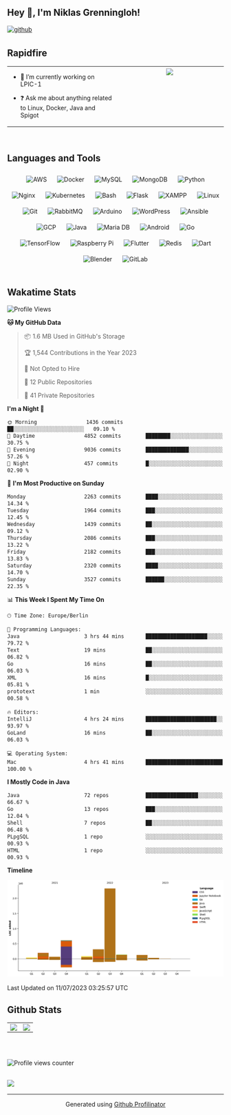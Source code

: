 ## Hey 👋, I'm Niklas Grenningloh!  
  

<a href="https://github.com/base2code" target="_blank">
<img src=https://img.shields.io/badge/github-%2324292e.svg?&style=for-the-badge&logo=github&logoColor=white alt=github style="margin-bottom: 5px;" />
</a>  
  

<br/>  


## Rapidfire  
<table><tr><td valign="top" width="50%">

- 🌱 I’m currently working on LPIC-1
  

- ❓ Ask me about anything related to Linux, Docker, Java and Spigot  


</td><td valign="top" width="50%">

<div align="center">
<img src="https://rishavanand.github.io/static/images/greetings.gif" align="center" style="width: 100%" />
</div>  


</td></tr></table>  

<br/>  


## Languages and Tools  
<div align="center">  
<img style="margin: 10px" src="https://profilinator.rishav.dev/skills-assets/amazonwebservices-original-wordmark.svg" alt="AWS" height="25" />  
<img style="margin: 10px" src="https://profilinator.rishav.dev/skills-assets/docker-original-wordmark.svg" alt="Docker" height="25" />  
<img style="margin: 10px" src="https://profilinator.rishav.dev/skills-assets/mysql-original-wordmark.svg" alt="MySQL" height="25" />  
<img style="margin: 10px" src="https://profilinator.rishav.dev/skills-assets/mongodb-original-wordmark.svg" alt="MongoDB" height="25" />  
<img style="margin: 10px" src="https://profilinator.rishav.dev/skills-assets/python-original.svg" alt="Python" height="25" />  
<img style="margin: 10px" src="https://profilinator.rishav.dev/skills-assets/nginx-original.svg" alt="Nginx" height="25" />  
<img style="margin: 10px" src="https://profilinator.rishav.dev/skills-assets/kubernetes-icon.svg" alt="Kubernetes" height="25" />  
<img style="margin: 10px" src="https://profilinator.rishav.dev/skills-assets/gnu_bash-icon.svg" alt="Bash" height="25" />  
<img style="margin: 10px" src="https://profilinator.rishav.dev/skills-assets/flask.png" alt="Flask" height="25" />  
<img style="margin: 10px" src="https://profilinator.rishav.dev/skills-assets/xampp.png" alt="XAMPP" height="25" />  
<img style="margin: 10px" src="https://profilinator.rishav.dev/skills-assets/linux-original.svg" alt="Linux" height="25" />  
<img style="margin: 10px" src="https://profilinator.rishav.dev/skills-assets/git-scm-icon.svg" alt="Git" height="25" />  
<img style="margin: 10px" src="https://profilinator.rishav.dev/skills-assets/rabbitmq-icon.svg" alt="RabbitMQ" height="25" />  
<img style="margin: 10px" src="https://profilinator.rishav.dev/skills-assets/arduino.png" alt="Arduino" height="25" />  
<img style="margin: 10px" src="https://profilinator.rishav.dev/skills-assets/wordpress.png" alt="WordPress" height="25" />  
<img style="margin: 10px" src="https://profilinator.rishav.dev/skills-assets/ansible.png" alt="Ansible" height="25" />  
<img style="margin: 10px" src="https://profilinator.rishav.dev/skills-assets/google_cloud-icon.svg" alt="GCP" height="25" />  
<img style="margin: 10px" src="https://profilinator.rishav.dev/skills-assets/java-original-wordmark.svg" alt="Java" height="25" />  
<img style="margin: 10px" src="https://profilinator.rishav.dev/skills-assets/mariadb.png" alt="Maria DB" height="25" />  
<img style="margin: 10px" src="https://profilinator.rishav.dev/skills-assets/android-original-wordmark.svg" alt="Android" height="25" />  
<img style="margin: 10px" src="https://profilinator.rishav.dev/skills-assets/go-original.svg" alt="Go" height="25" />  
<img style="margin: 10px" src="https://profilinator.rishav.dev/skills-assets/tensorflow-icon.svg" alt="TensorFlow" height="25" />  
<img style="margin: 10px" src="https://profilinator.rishav.dev/skills-assets/raspberrypi.png" alt="Raspberry Pi" height="25" />  
<img style="margin: 10px" src="https://profilinator.rishav.dev/skills-assets/flutterio-icon.svg" alt="Flutter" height="25" />  
<img style="margin: 10px" src="https://profilinator.rishav.dev/skills-assets/redis-original-wordmark.svg" alt="Redis" height="25" />  
<img style="margin: 10px" src="https://profilinator.rishav.dev/skills-assets/dartlang-icon.svg" alt="Dart" height="25" />  
<img style="margin: 10px" src="https://profilinator.rishav.dev/skills-assets/blender_community_badge_white.svg" alt="Blender" height="25" />  
<img style="margin: 10px" src="https://profilinator.rishav.dev/skills-assets/gitlab.svg" alt="GitLab" height="25" />  
</div>  

<br/>  

## Wakatime Stats

<!--START_SECTION:waka-->
![Profile Views](http://img.shields.io/badge/Profile%20Views-1-blue)

**🐱 My GitHub Data** 

> 📦 1.6 MB Used in GitHub's Storage 
 > 
> 🏆 1,544 Contributions in the Year 2023
 > 
> 🚫 Not Opted to Hire
 > 
> 📜 12 Public Repositories 
 > 
> 🔑 41 Private Repositories 
 > 
**I'm a Night 🦉** 

```text
🌞 Morning                1436 commits        ██░░░░░░░░░░░░░░░░░░░░░░░   09.10 % 
🌆 Daytime                4852 commits        ████████░░░░░░░░░░░░░░░░░   30.75 % 
🌃 Evening                9036 commits        ██████████████░░░░░░░░░░░   57.26 % 
🌙 Night                  457 commits         █░░░░░░░░░░░░░░░░░░░░░░░░   02.90 % 
```
📅 **I'm Most Productive on Sunday** 

```text
Monday                   2263 commits        ████░░░░░░░░░░░░░░░░░░░░░   14.34 % 
Tuesday                  1964 commits        ███░░░░░░░░░░░░░░░░░░░░░░   12.45 % 
Wednesday                1439 commits        ██░░░░░░░░░░░░░░░░░░░░░░░   09.12 % 
Thursday                 2086 commits        ███░░░░░░░░░░░░░░░░░░░░░░   13.22 % 
Friday                   2182 commits        ███░░░░░░░░░░░░░░░░░░░░░░   13.83 % 
Saturday                 2320 commits        ████░░░░░░░░░░░░░░░░░░░░░   14.70 % 
Sunday                   3527 commits        ██████░░░░░░░░░░░░░░░░░░░   22.35 % 
```


📊 **This Week I Spent My Time On** 

```text
🕑︎ Time Zone: Europe/Berlin

💬 Programming Languages: 
Java                     3 hrs 44 mins       ████████████████████░░░░░   79.72 % 
Text                     19 mins             ██░░░░░░░░░░░░░░░░░░░░░░░   06.82 % 
Go                       16 mins             ██░░░░░░░░░░░░░░░░░░░░░░░   06.03 % 
XML                      16 mins             █░░░░░░░░░░░░░░░░░░░░░░░░   05.81 % 
prototext                1 min               ░░░░░░░░░░░░░░░░░░░░░░░░░   00.58 % 

🔥 Editors: 
IntelliJ                 4 hrs 24 mins       ███████████████████████░░   93.97 % 
GoLand                   16 mins             ██░░░░░░░░░░░░░░░░░░░░░░░   06.03 % 

💻 Operating System: 
Mac                      4 hrs 41 mins       █████████████████████████   100.00 % 
```

**I Mostly Code in Java** 

```text
Java                     72 repos            █████████████████░░░░░░░░   66.67 % 
Go                       13 repos            ███░░░░░░░░░░░░░░░░░░░░░░   12.04 % 
Shell                    7 repos             ██░░░░░░░░░░░░░░░░░░░░░░░   06.48 % 
PLpgSQL                  1 repo              ░░░░░░░░░░░░░░░░░░░░░░░░░   00.93 % 
HTML                     1 repo              ░░░░░░░░░░░░░░░░░░░░░░░░░   00.93 % 
```



**Timeline**

![Lines of Code chart](https://raw.githubusercontent.com/base2code/base2code/main/assets/bar_graph.png)


 Last Updated on 11/07/2023 03:25:57 UTC
<!--END_SECTION:waka-->


## Github Stats  
<table><tr><td valign="top" width="50%">

<img src="https://github-readme-stats.vercel.app/api?username=base2code&show_icons=true&count_private=true&hide_border=true" align="left" style="width: 100%" />

</td><td valign="top" width="50%">

<img src="https://github-readme-stats.vercel.app/api/top-langs/?username=base2code&hide_border=true&layout=compact" align="left" style="width: 100%" />

</td></tr></table>  

<br/>  

  

<br/>  

![Profile views counter](https://komarev.com/ghpvc/?username=base2code&&style=flat-square)  
  

<br/>  

<div>
            <a href="https://paypal.me/niklasgrenningloh" target="_blank" style="display: inline-block;">
                <img
                    src="https://img.shields.io/badge/Donate-PayPal-blue.svg?style=flat-square" 
                    align="left"
                />
            </a>
<br />

----
<div align="center">Generated using <a href="https://profilinator.rishav.dev/" target="_blank">Github Profilinator</a></div>
